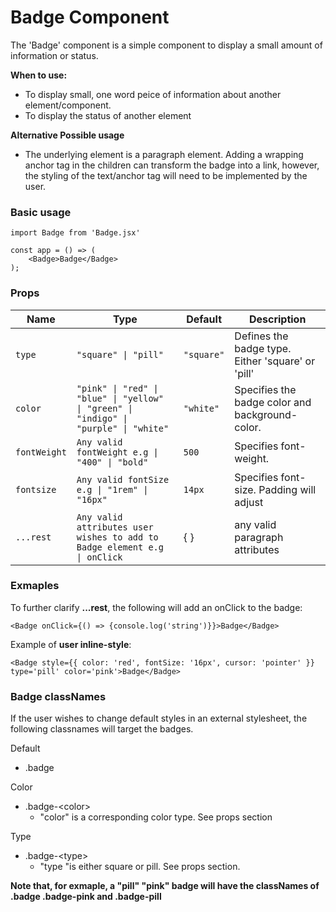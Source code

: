# Badge Component

The 'Badge' component is a simple component to display a small amount of information or status.

**When to use:**

- To display small, one word peice of information about another element/component.
- To display the status of another element

**Alternative Possible usage**

- The underlying element is a paragraph element. Adding a wrapping anchor tag in the children can transform the badge into a link, however, the styling of the text/anchor tag will need to be implemented by the user.

### Basic usage

```
import Badge from 'Badge.jsx'

const app = () => (
    <Badge>Badge</Badge>
);
```

### Props

| Name         | Type                                                                                  | Default    | Description                                       |
| ------------ | ------------------------------------------------------------------------------------- | ---------- | ------------------------------------------------- |
| `type`       | `"square" \| "pill"`                                                                  | `"square"` | Defines the badge type. Either 'square' or 'pill' |
| `color`      | `"pink" \| "red" \| "blue" \| "yellow" \| "green" \| "indigo" \| "purple" \| "white"` | `"white"`  | Specifies the badge color and background-color.   |
| `fontWeight` | `Any valid fontWeight e.g \| "400" \| "bold"`                                         | `500`      | Specifies font-weight.                            |
| `fontsize`   | `Any valid fontSize e.g \| "1rem" \| "16px"`                                          | `14px`     | Specifies font-size. Padding will adjust          |
| `...rest`    | `Any valid attributes user wishes to add to Badge element e.g \| onClick`             | { }        | any valid paragraph attributes                    |

### Exmaples

To further clarify **...rest**, the following will add an onClick to the badge:

```
<Badge onClick={() => {console.log('string')}}>Badge</Badge>
```

Example of **user inline-style**:

```
<Badge style={{ color: 'red', fontSize: '16px', cursor: 'pointer' }} type='pill' color='pink'>Badge</Badge>
```

### Badge classNames

If the user wishes to change default styles in an external stylesheet, the following classnames will target the badges.

Default

- .badge

Color

- .badge-\<color\>
  - "color" is a corresponding color type. See props section

Type

- .badge-\<type\>
  - "type "is either square or pill. See props section.

**Note that, for exmaple, a "pill" "pink" badge will have the classNames of .badge .badge-pink and .badge-pill**
